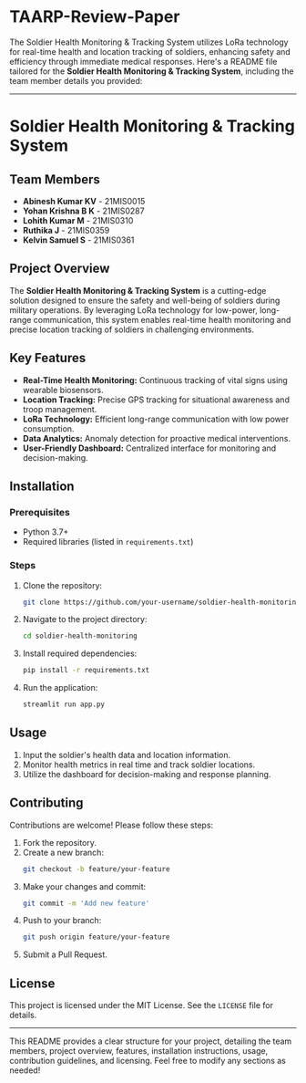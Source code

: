 # TAARP-Review-Paper
The Soldier Health Monitoring &amp; Tracking System utilizes LoRa technology for real-time health and location tracking of soldiers, enhancing safety and efficiency through immediate medical responses.
Here's a README file tailored for the **Soldier Health Monitoring & Tracking System**, including the team member details you provided:

---

# Soldier Health Monitoring & Tracking System

## Team Members
- **Abinesh Kumar KV** - 21MIS0015
- **Yohan Krishna B K** - 21MIS0287
- **Lohith Kumar M** - 21MIS0310
- **Ruthika J** - 21MIS0359
- **Kelvin Samuel S** - 21MIS0361

## Project Overview
The **Soldier Health Monitoring & Tracking System** is a cutting-edge solution designed to ensure the safety and well-being of soldiers during military operations. By leveraging LoRa technology for low-power, long-range communication, this system enables real-time health monitoring and precise location tracking of soldiers in challenging environments.

## Key Features
- **Real-Time Health Monitoring:** Continuous tracking of vital signs using wearable biosensors.
- **Location Tracking:** Precise GPS tracking for situational awareness and troop management.
- **LoRa Technology:** Efficient long-range communication with low power consumption.
- **Data Analytics:** Anomaly detection for proactive medical interventions.
- **User-Friendly Dashboard:** Centralized interface for monitoring and decision-making.

## Installation
### Prerequisites
- Python 3.7+
- Required libraries (listed in `requirements.txt`)

### Steps
1. Clone the repository:
   ```bash
   git clone https://github.com/your-username/soldier-health-monitoring.git
   ```
2. Navigate to the project directory:
   ```bash
   cd soldier-health-monitoring
   ```
3. Install required dependencies:
   ```bash
   pip install -r requirements.txt
   ```
4. Run the application:
   ```bash
   streamlit run app.py
   ```

## Usage
1. Input the soldier's health data and location information.
2. Monitor health metrics in real time and track soldier locations.
3. Utilize the dashboard for decision-making and response planning.

## Contributing
Contributions are welcome! Please follow these steps:
1. Fork the repository.
2. Create a new branch:
   ```bash
   git checkout -b feature/your-feature
   ```
3. Make your changes and commit:
   ```bash
   git commit -m 'Add new feature'
   ```
4. Push to your branch:
   ```bash
   git push origin feature/your-feature
   ```
5. Submit a Pull Request.

## License
This project is licensed under the MIT License. See the `LICENSE` file for details.

---

This README provides a clear structure for your project, detailing the team members, project overview, features, installation instructions, usage, contribution guidelines, and licensing. Feel free to modify any sections as needed!
